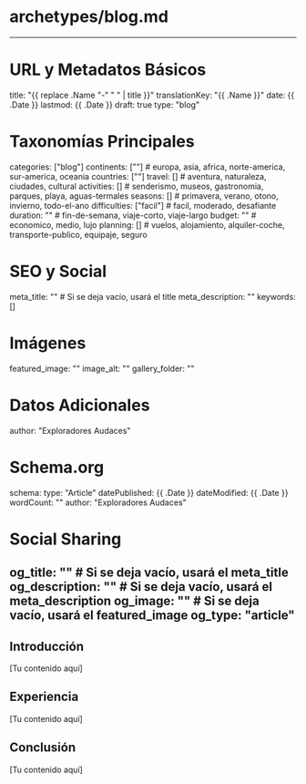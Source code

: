 # archetypes/blog.md
---
# URL y Metadatos Básicos
title: "{{ replace .Name "-" " " | title }}"
translationKey: "{{ .Name }}"
date: {{ .Date }}
lastmod: {{ .Date }}
draft: true
type: "blog"

# Taxonomías Principales
categories: ["blog"]
continents: [""]  # europa, asia, africa, norte-america, sur-america, oceania
countries: [""]
travel: []  # aventura, naturaleza, ciudades, cultural
activities: []  # senderismo, museos, gastronomia, parques, playa, aguas-termales
seasons: []  # primavera, verano, otono, invierno, todo-el-ano
difficulties: ["facil"]  # facil, moderado, desafiante
duration: ""  # fin-de-semana, viaje-corto, viaje-largo
budget: ""  # economico, medio, lujo
planning: []  # vuelos, alojamiento, alquiler-coche, transporte-publico, equipaje, seguro

# SEO y Social
meta_title: ""  # Si se deja vacío, usará el title
meta_description: ""
keywords: []

# Imágenes
featured_image: ""
image_alt: ""
gallery_folder: ""

# Datos Adicionales
author: "Exploradores Audaces"

# Schema.org
schema:
  type: "Article"
  datePublished: {{ .Date }}
  dateModified: {{ .Date }}
  wordCount: ""
  author: "Exploradores Audaces"

# Social Sharing
og_title: ""  # Si se deja vacío, usará el meta_title
og_description: ""  # Si se deja vacío, usará el meta_description
og_image: ""  # Si se deja vacío, usará el featured_image
og_type: "article"
---

## Introducción

[Tu contenido aquí]

## Experiencia

[Tu contenido aquí]

## Conclusión

[Tu contenido aquí]